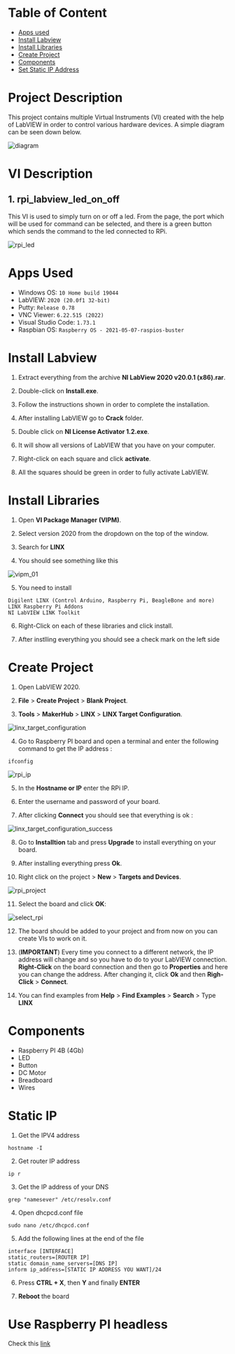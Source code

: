 # Table of Content

- [Apps used](#apps-used)
- [Install Labview](#install-labview)
- [Install Libraries](#install-libraries)
- [Create Project](#create-project)
- [Components](#components)
- [Set Static IP Address](#static-ip)

# Project Description

This project contains multiple Virtual Instruments (VI) created with the help of LabVIEW in order to control various hardware devices. A simple diagram can be seen down below.

![diagram](/media/diagram.svg)


# VI Description

## 1. rpi_labview_led_on_off

This VI is used to simply turn on or off a led. From the page, the port which will be used for command can be selected, and there is a green button which sends the command to the led connected to RPi. 

![rpi_led](/media/rpi_led.svg)

# Apps Used

- Windows OS: `10 Home build 19044`
- LabVIEW: `2020 (20.0f1 32-bit)`
- Putty: `Release 0.78`
- VNC Viewer: `6.22.515 (2022)`
- Visual Studio Code: `1.73.1`
- Raspbian OS: `Raspberry OS - 2021-05-07-raspios-buster`

# Install Labview

1. Extract everything from the archive  **NI LabView 2020 v20.0.1 (x86).rar**.

2. Double-click on **Install.exe**.

3. Follow the instructions shown in order to complete the installation.

4. After installing LabVIEW go to **Crack** folder.

5. Double click on **NI License Activator 1.2.exe**.

6. It will show all versions of LabVIEW that you have on your computer.

7. Right-click on each square and click **activate**.

8. All the squares should be green in order to fully activate LabVIEW.

# Install Libraries

1. Open **VI Package Manager (VIPM)**.

2. Select version 2020 from the dropdown on the top of the window.

3. Search for **LINX**

4. You should see something like this

![vipm_01](/media/vipm_01.png)

5. You need to install 

```
Digilent LINX (Control Arduino, Raspberry Pi, BeagleBone and more)
LINX Raspberry Pi Addons
NI LabVIEW LINK Toolkit
```

6. Right-Click on each of these libraries and click install.

7. After instlling everything you should see a check mark on the left side

# Create Project

1. Open LabVIEW 2020.

2. **File** > **Create Project** > **Blank Project**.

3. **Tools** > **MakerHub** > **LINX** > **LINX Target Configuration**.

![linx_target_configuration](/media/linx_target_config.png)

4. Go to Raspberry PI board and open a terminal and enter the following command to get the IP address : 

```
ifconfig
```

![rpi_ip](/media/rpi_ip.png)

5. In the **Hostname or IP** enter the RPi IP.

6. Enter the username and password of your board.

7. After clicking **Connect** you should see that everything is ok : 

![linx_target_configuration_success](/media/linx_target_config_success.png)

8. Go to **Installtion** tab and press **Upgrade** to install everything on your board.

9. After installing everything press **Ok**.

10. Right click on the project > **New** > **Targets and Devices**.

![rpi_project](/media/rpi_project.png)

11. Select the board and click **OK**:

![select_rpi](/media/select_rpi.png)

12. The board should be added to your project and from now on you can create VIs to work on it.

13. (**IMPORTANT**) Every time you connect to a different network, the IP address will change and so you have to do to your LabVIEW connection. **Right-Click** on the board connection and then go to **Properties** and here you can change the address. After changing it, click **Ok** and then **Righ-Click** > **Connect**. 

14. You can find examples from **Help** > **Find Examples** > **Search** > Type **LINX**

# Components

- Raspberry PI 4B (4Gb)
- LED
- Button
- DC Motor
- Breadboard
- Wires

# Static IP

1. Get the IPV4 address

```
hostname -I
```

2. Get router IP address

```
ip r
```

3. Get the IP address of your DNS

```
grep "namesever" /etc/resolv.conf
```

4. Open dhcpcd.conf file

```
sudo nano /etc/dhcpcd.conf
```

5. Add the following lines at the end of the file

```
interface [INTERFACE]
static_routers=[ROUTER IP]
static domain_name_servers=[DNS IP]
inform ip_address=[STATIC IP ADDRESS YOU WANT]/24
```

6. Press **CTRL + X**, then **Y** and finally **ENTER**

7. **Reboot** the board

# Use Raspberry PI headless

Check this [link](https://www.tomshardware.com/reviews/raspberry-pi-headless-setup-how-to,6028.html)